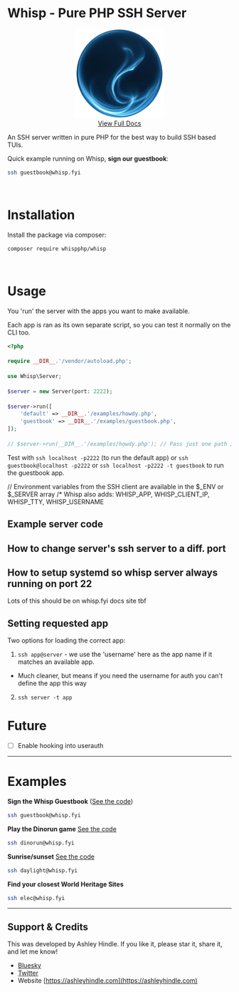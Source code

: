 # Whisp - Pure PHP SSH Server

<p align="center">
  <img width="200" height="200" src="logo.png"/>
  <br/>
  <a href="https://whispphp.com">View Full Docs</a>
</p>

An SSH server written in pure PHP for the best way to build SSH based TUIs.


Quick example running on Whisp, **sign our guestbook**:
```bash
ssh guestbook@whisp.fyi
```

<br/>

# Installation

Install the package via composer:

```bash
composer require whispphp/whisp
```

<br/>

# Usage

You 'run' the server with the apps you want to make available.

Each app is ran as its own separate script, so you can test it normally on the CLI too.
```php
<?php

require __DIR__.'/vendor/autoload.php';

use Whisp\Server;

$server = new Server(port: 2222);

$server->run([
    'default' => __DIR__.'/examples/howdy.php',
    'guestbook' => __DIR__.'/examples/guestbook.php',
]);

// $server->run(__DIR__.'/examples/howdy.php'); // Pass just one path if you'd like to only support 1 default script
```

Test with `ssh localhost -p2222` (to run the default app) or `ssh guestbook@localhost -p2222` or `ssh localhost -p2222 -t guestbook` to run the guestbook app.


// Environment variables from the SSH client are available in the $_ENV or $_SERVER array
/*
Whisp also adds: WHISP_APP, WHISP_CLIENT_IP, WHISP_TTY, WHISP_USERNAME

## Example server code

## How to change server's ssh server to a diff. port

## How to setup systemd so whisp server always running on port 22

Lots of this should be on whisp.fyi docs site tbf

## Setting requested app
Two options for loading the correct app:
1. `ssh app@server` - we use the 'username' here as the app name if it matches an available app.
  - Much cleaner, but means if you need the username for auth you can't define the app this way
2. `ssh server -t app`


# Future
- [ ] Enable hooking into userauth

---


# Examples
**Sign the Whisp Guestbook**
([See the code](https://github.com/WhispPHP/whisp/blob/main/examples/guestbook.php))
```bash
ssh guestbook@whisp.fyi
```

**Play the Dinorun game**
[See the code](https://github.com/WhispPHP/whisp/blob/main/examples/dinorun.php)
```bash
ssh dinorun@whisp.fyi
```

**Sunrise/sunset**
[See the code](https://github.com/WhispPHP/whisp/blob/main/examples/daylight.php)
```bash
ssh daylight@whisp.fyi
```

**Find your closest World Heritage Sites**
```bash
ssh elec@whisp.fyi
```

---

## Support & Credits

This was developed by Ashley Hindle. If you like it, please star it, share it, and let me know!

- [Bluesky](https://bsky.app/profile/ashleyhindle.com)
- [Twitter](https://twitter.com/ashleyhindle)
- Website [https://ashleyhindle.com](https://ashleyhindle.com)
